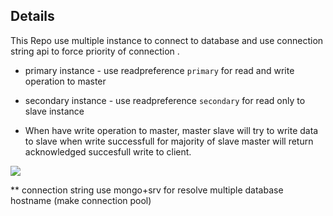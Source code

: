 ## Details

  This Repo use multiple instance to connect to database and use connection string api to force priority of connection .

  - primary instance - use readpreference `primary` for read and write operation to master
  - secondary instance - use readpreference `secondary` for read only to slave instance

  - When have write operation to master, master slave will try to write data to slave when write successfull for majority of slave master will return acknowledged succesfull write to client.

  <img src="https://www.mongodb.com/docs/manual/images/crud-write-concern-w-majority.bakedsvg.svg">

  ** connection string use mongo+srv for resolve multiple database hostname (make connection pool)